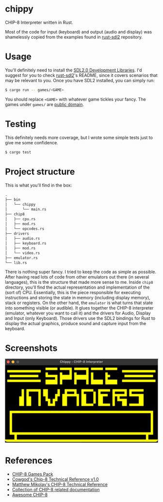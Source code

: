 # chippy

CHIP-8 Interpreter written in Rust.

Most of the code for input (keyboard) and output (audio and display) was shamelessly copied from the examples found in [rust-sdl2](https://github.com/Rust-SDL2/rust-sdl2) repository.

# Usage

You'll definitely need to install the [SDL2.0 Development Libraries](https://www.libsdl.org/). I'd suggest for you to check [rust-sdl2](https://github.com/Rust-SDL2/rust-sdl2)'s README, since it covers scenarios that may be relevant to you. Once you have SDL2 installed, you can simply run:

```bash
$ cargo run -- games/<GAME>
```

You should replace `<GAME>` with whatever game tickles your fancy. The games under `games/` are [public domain](https://www.zophar.net/pdroms/chip8/chip-8-games-pack.html).

# Testing

This definitely needs more coverage, but I wrote some simple tests just to give me some confidence.

```bash
$ cargo test
```

# Project structure

This is what you'll find in the box:

```
.
├── bin
│   └── chippy
│       └── main.rs
├── chip8
│   ├── cpu.rs
│   ├── mod.rs
│   └── opcodes.rs
├── drivers
│   ├── audio.rs
│   ├── keyboard.rs
│   ├── mod.rs
│   └── video.rs
├── emulator.rs
└── lib.rs
```

There is nothing super fancy. I tried to keep the code as simple as possible. After having read lots of code from other emulators out there (in several languages), this is the structure that made more sense to me. Inside `chip8` directory, you'll find the actual representation and implementation of the (sort of) CPU. Essentially, this is the piece responsible for executing instructions and storing the state in memory (including display memory), stack or registers. On the other hand, the `emulator` is what turns that state into something visible (or audible). It glues together the CHIP-8 interpreter (emulator, whatever you want to call it) and the drivers for Audio, Display and Input (only Keyboard). Those drivers use the SDL2 bindings for Rust to display the actual graphics, produce sound and capture input from the keyboard.

# Screenshots

![alt text](screenshots/Space_Invaders.png)

# References
- [CHIP-8 Games Pack](https://www.zophar.net/pdroms/chip8/chip-8-games-pack.html)
- [Cowgod's Chip-8 Technical Reference v1.0](http://devernay.free.fr/hacks/chip8/C8TECH10.HTM)
- [Matthew Mikolay's CHIP-8 Technical Reference](https://github.com/mattmikolay/chip-8/wiki/CHIP%E2%80%908-Technical-Reference)
- [Collection of CHIP-8 related documentation](https://github.com/trapexit/chip-8_documentation)
- [Awesome CHIP-8](https://chip-8.github.io/links/)
